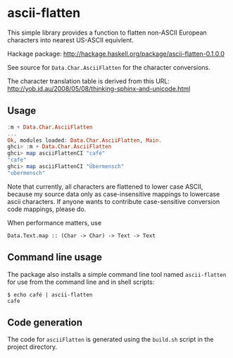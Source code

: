 # ascii-flatten

This simple library provides a function to flatten non-ASCII European
characters into nearest US-ASCII equivlent.

Hackage package: http://hackage.haskell.org/package/ascii-flatten-0.1.0.0

See source for `Data.Char.AsciiFlatten` for the character conversions.

The character translation table is derived from this URL:
http://yob.id.au/2008/05/08/thinking-sphinx-and-unicode.html

## Usage

```haskell
:m + Data.Char.AsciiFlatten
...
Ok, modules loaded: Data.Char.AsciiFlatten, Main.
ghci> :m + Data.Char.AsciiFlatten 
ghci> map asciiFlattenCI "café"
"cafe"
ghci> map asciiFlattenCI "Übermensch"
"ubermensch"
```

Note that currently, all characters are flattened to lower case ASCII, because
my source data only as case-insensitive mappings to lowercase ascii
characters. If anyone wants to contribute case-sensitive conversion code
mappings, please do.

When performance matters, use 

    Data.Text.map :: (Char -> Char) -> Text -> Text

## Command line usage

The package also installs a simple command line tool named `ascii-flatten` for
use from the command line and in shell scripts:

    $ echo café | ascii-flatten
    cafe


## Code generation

The code for `asciiFlatten` is generated using the `build.sh` script in the
project directory.

